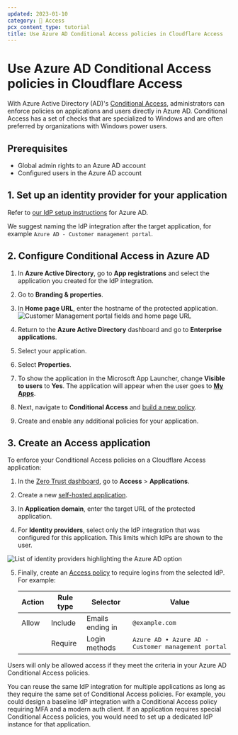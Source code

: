 ```yaml
---
updated: 2023-01-10
category: 🔐 Access
pcx_content_type: tutorial
title: Use Azure AD Conditional Access policies in Cloudflare Access
---
```


# Use Azure AD Conditional Access policies in Cloudflare Access

With Azure Active Directory (AD)'s [Conditional Access](https://learn.microsoft.com/en-us/azure/active-directory/conditional-access/overview), administrators can enforce policies on applications and users directly in Azure AD. Conditional Access has a set of checks that are specialized to Windows and are often preferred by organizations with Windows power users.

## Prerequisites

- Global admin rights to an Azure AD account
- Configured users in the Azure AD account

## 1. Set up an identity provider for your application

Refer to [our IdP setup instructions](/cloudflare-one/identity/idp-integration/azuread/#set-up-azure-ad-as-an-identity-provider) for Azure AD.

We suggest naming the IdP integration after the target application, for example `Azure AD - Customer management portal`.

## 2. Configure Conditional Access in Azure AD

1. In **Azure Active Directory**, go to **App registrations** and select the application you created for the IdP integration.

2. Go to **Branding & properties**.

3. In **Home page URL**, enter the hostname of the protected application.
   ![Customer Management portal fields and home page URL](/cloudflare-one/static/zero-trust-security/azuread-access-policies/homepage-url.png)

4. Return to the **Azure Active Directory** dashboard and go to **Enterprise applications**.

5. Select your application.

6. Select **Properties**.

7. To show the application in the Microsoft App Launcher, change **Visible to users** to **Yes**. The application will appear when the user goes to [**My Apps**](https://myapplications.microsoft.com/).

8. Next, navigate to **Conditional Access** and [build a new policy](https://learn.microsoft.com/en-us/azure/active-directory/conditional-access/concept-conditional-access-policies).

9. Create and enable any additional policies for your application.

## 3. Create an Access application

To enforce your Conditional Access policies on a Cloudflare Access application:

1. In the [Zero Trust dashboard](https://one.dash.cloudflare.com), go to **Access** > **Applications**.

2. Create a new [self-hosted application](/cloudflare-one/applications/configure-apps/self-hosted-apps/).

3. In **Application domain**, enter the target URL of the protected application.

4. For **Identity providers**, select only the IdP integration that was configured for this application. This limits which IdPs are shown to the user.

![List of identity providers highlighting the Azure AD option](/cloudflare-one/static/zero-trust-security/azuread-access-policies/access-app-idp.png)

5. Finally, create an [Access policy](/cloudflare-one/policies/access/) to require logins from the selected IdP. For example:

   | Action | Rule type | Selector         | Value                                              |
   | ------ | --------- | ---------------- | -------------------------------------------------- |
   | Allow  | Include   | Emails ending in | `@example.com`                                     |
   |        | Require   | Login methods    | `Azure AD • Azure AD - Customer management portal` |

Users will only be allowed access if they meet the criteria in your Azure AD Conditional Access policies.

You can reuse the same IdP integration for multiple applications as long as they require the same set of Conditional Access policies. For example, you could design a baseline IdP integration with a Conditional Access policy requiring MFA and a modern auth client. If an application requires special Conditional Access policies, you would need to set up a dedicated IdP instance for that application.
